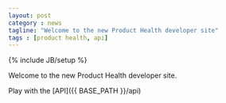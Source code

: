 ```yaml
---
layout: post
category : news
tagline: "Welcome to the new Product Health developer site"
tags : [product health, api]
---
```

{% include JB/setup %}

Welcome to the new Product Health developer site.

Play with the [API]({{ BASE_PATH }}/api)